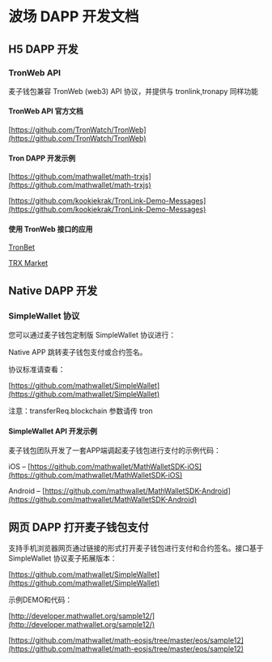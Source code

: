 # 波场 DAPP 开发文档

## H5 DAPP 开发

### TronWeb API

麦子钱包兼容 TronWeb (web3) API 协议，并提供与 tronlink,tronapy 同样功能

#### TronWeb API 官方文档

[https://github.com/TronWatch/TronWeb](https://github.com/TronWatch/TronWeb)

#### Tron DAPP 开发示例

[https://github.com/mathwallet/math-trxjs](https://github.com/mathwallet/math-trxjs)

[https://github.com/kookiekrak/TronLink-Demo-Messages](https://github.com/kookiekrak/TronLink-Demo-Messages)

#### 使用 TronWeb 接口的应用

[TronBet](https://www.tronbet.io)

[TRX Market](http://trx.market)

## Native DAPP 开发

### SimpleWallet 协议

您可以通过麦子钱包定制版 SimpleWallet 协议进行：

Native APP 跳转麦子钱包支付或合约签名。

协议标准请查看：

[https://github.com/mathwallet/SimpleWallet](https://github.com/mathwallet/SimpleWallet)

注意：transferReq.blockchain 参数请传 tron

#### SimpleWallet API 开发示例

麦子钱包团队开发了一套APP端调起麦子钱包进行支付的示例代码：

iOS – [https://github.com/mathwallet/MathWalletSDK-iOS](https://github.com/mathwallet/MathWalletSDK-iOS)

Android – [https://github.com/mathwallet/MathWalletSDK-Android](https://github.com/mathwallet/MathWalletSDK-Android)

## 网页 DAPP 打开麦子钱包支付

支持手机浏览器网页通过链接的形式打开麦子钱包进行支付和合约签名。接口基于 SimpleWallet 协议麦子拓展版本：

[https://github.com/mathwallet/SimpleWallet](https://github.com/mathwallet/SimpleWallet)

示例DEMO和代码：

[http://developer.mathwallet.org/sample12/](http://developer.mathwallet.org/sample12/)

[https://github.com/mathwallet/math-eosjs/tree/master/eos/sample12](https://github.com/mathwallet/math-eosjs/tree/master/eos/sample12)
